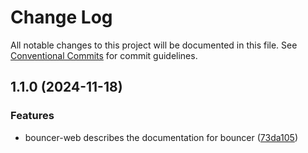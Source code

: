 # Change Log

All notable changes to this project will be documented in this file.
See [Conventional Commits](https://conventionalcommits.org) for commit guidelines.

## 1.1.0 (2024-11-18)


### Features

* bouncer-web describes the documentation for bouncer ([73da105](https://github.com/zthun/bouncer/commit/73da10539f4035ba7f018478ffd76c0a6f332977))
